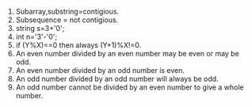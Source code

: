 1. Subarray,substring=contigious.
2. Subsequence = not contigious.
3. string s=3+'0';
4. int n='3'-'0';
5. if (Y%X)==0 then always (Y+1)%X!=0.
6. An even number divided by an even number may be even or may be odd.
7. An even number divided by an odd number is even.
8. An odd number divided by an odd number will always be odd.
9. An odd number cannot be divided by an even number to give a whole number.
